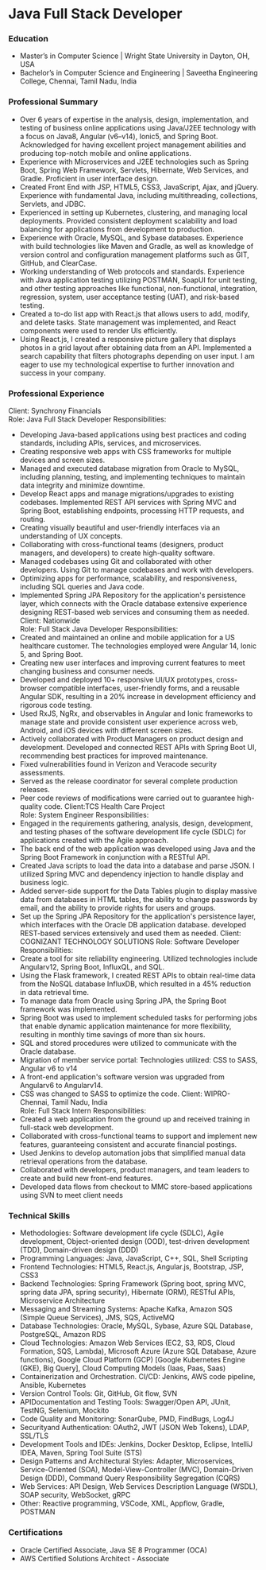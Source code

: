 # Java Full Stack Developer
### Education
- Master’s in Computer Science | Wright State University in Dayton, OH, USA
- Bachelor’s in Computer Science and Engineering | Saveetha Engineering College, Chennai, Tamil Nadu, India
### Professional Summary
- Over 6 years of expertise in the analysis, design, implementation, and testing of business online applications using Java/J2EE technology with a focus on Java8, Angular (v6–v14), Ionic5, and Spring Boot. Acknowledged for having excellent project management abilities and producing top-notch mobile and online applications.
- Experience with Microservices and J2EE technologies such as Spring Boot, Spring Web Framework, Servlets, Hibernate, Web Services, and Gradle. Proficient in user interface design.
- Created Front End with JSP, HTML5, CSS3, JavaScript, Ajax, and jQuery. Experience with fundamental Java, including multithreading, collections, Servlets, and JDBC. 
- Experienced in setting up Kubernetes, clustering, and managing local deployments. Provided consistent deployment scalability and load balancing for applications from development to production.  
- Experience with Oracle, MySQL, and Sybase databases. Experience with build technologies like Maven and Gradle, as well as knowledge of version control and configuration management platforms such as GIT, GitHub, and ClearCase.
- Working understanding of Web protocols and standards. Experience with Java application testing utilizing POSTMAN, SoapUI for unit testing, and other testing approaches like functional, non-functional, integration, regression, system, user acceptance testing (UAT), and risk-based testing.
- Created a to-do list app with React.js that allows users to add, modify, and delete tasks. State management was implemented, and React components were used to render UIs efficiently.
- Using React.js, I created a responsive picture gallery that displays photos in a grid layout after obtaining data from an API. Implemented a search capability that filters photographs depending on user input.
           I am eager to use my technological expertise to further innovation and success in your company.

### Professional Experience
Client: Synchrony Financials     	                                                                                 
Role: Java Full Stack Developer
Responsibilities:
- Developing Java-based applications using best practices and coding standards, including APIs, services, and microservices.
- Creating responsive web apps with CSS frameworks for multiple devices and screen sizes. 
-  Managed and executed database migration from Oracle to MySQL, including planning, testing, and implementing techniques to maintain data integrity and minimize downtime. 
- Develop React apps and manage migrations/upgrades to existing codebases.  Implemented REST API services with Spring MVC and Spring Boot, establishing endpoints, processing HTTP requests, and routing. 
- Creating visually beautiful and user-friendly interfaces via an understanding of UX concepts.
- Collaborating with cross-functional teams (designers, product managers, and developers) to create high-quality software. 
- Managed codebases using Git and collaborated with other developers. Using Git to manage codebases and work with developers.
- Optimizing apps for performance, scalability, and responsiveness, including SQL queries and Java code. 
- Implemented Spring JPA Repository for the application's persistence layer, which connects with the Oracle database extensive experience designing REST-based web services and consuming them as needed.
Client: Nationwide                                                                                                           
Role: Full Stack Java Developer
Responsibilities:
- Created and maintained an online and mobile application for a US healthcare customer. The technologies employed were Angular 14, Ionic 5, and Spring Boot. 
- Creating new user interfaces and improving current features to meet changing business and consumer needs. 
- Developed and deployed 10+ responsive UI/UX prototypes, cross-browser compatible interfaces, user-friendly forms, and a reusable Angular SDK, resulting in a 20% increase in development efficiency and rigorous code testing. 
- Used RxJS, NgRx, and observables in Angular and Ionic frameworks to manage state and provide consistent user experience across web, Android, and iOS devices with different screen sizes. 
- Actively collaborated with Product Managers on product design and development. Developed and connected REST APIs with Spring Boot UI, recommending best practices for improved maintenance.
- Fixed vulnerabilities found in Verizon and Veracode security assessments. 
- Served as the release coordinator for several complete production releases. 
- Peer code reviews of modifications were carried out to guarantee high-quality code. 
Client:TCS Health Care Project                                                                                               
Role: System Engineer
Responsibilities:
- Engaged in the requirements gathering, analysis, design, development, and testing phases of the software development life cycle (SDLC) for applications created with the Agile approach.
- The back end of the web application was developed using Java and the Spring Boot Framework in conjunction with a RESTful API. 
- Created Java scripts to load the data into a database and parse JSON. I utilized Spring MVC and dependency injection to handle display and business logic.
- Added server-side support for the Data Tables plugin to display massive data from databases in HTML tables, the ability to change passwords by email, and the ability to provide rights for users and groups.
- Set up the Spring JPA Repository for the application's persistence layer, which interfaces with the Oracle DB application database. developed REST-based services extensively and used them as needed.
Client: COGNIZANT TECHNOLOGY SOLUTIONS                                                                                       Role: Software Developer
Responsibilities:
- Create a tool for site reliability engineering. Utilized technologies include Angularv12, Spring Boot, InfluxQL, and SQL.
- Using the Flask framework, I created REST APIs to obtain real-time data from the NoSQL database InfluxDB, which resulted in a 45% reduction in data retrieval time. 
- To manage data from Oracle using Spring JPA, the Spring Boot framework was implemented. 
- Spring Boot was used to implement scheduled tasks for performing jobs that enable dynamic application maintenance for more flexibility, resulting in monthly time savings of more than six hours. 
- SQL and stored procedures were utilized to communicate with the Oracle database. 
- Migration of member service portal: Technologies utilized: CSS to SASS, Angular v6 to v14 
- A front-end application's software version was upgraded from Angularv6 to Angularv14. 
- CSS was changed to SASS to optimize the code. 
Client: WIPRO- Chennai, Tamil Nadu, India                                                                             
Role: Full Stack Intern
Responsibilities:
- Created a web application from the ground up and received training in full-stack web development.
- Collaborated with cross-functional teams to support and implement new features, guaranteeing consistent and accurate financial postings.
-  Used Jenkins to develop automation jobs that simplified manual data retrieval operations from the database.
-  Collaborated with developers, product managers, and team leaders to create and build new front-end features.
-  Developed data flows from checkout to MMC store-based applications using SVN to meet client needs

### Technical Skills
- Methodologies: Software development life cycle (SDLC), Agile development, Object-oriented design (OOD), test-driven development (TDD), Domain-driven design (DDD)
- Programming Languages: Java, JavaScript, C++, SQL, Shell Scripting
- Frontend Technologies: HTML5, React.js, Angular.js, Bootstrap, JSP, CSS3
- Backend Technologies: Spring Framework (Spring boot, spring MVC, spring data JPA, spring security), Hibernate (ORM), RESTful APIs, Microservice Architecture
- Messaging and Streaming Systems: Apache Kafka, Amazon SQS (Simple Queue Services), JMS, SQS, ActiveMQ
- Database Technologies: Oracle, MySQL, Sybase, Azure SQL Database, PostgreSQL, Amazon RDS
- Cloud Technologies: Amazon Web Services (EC2, S3, RDS, Cloud Formation, SQS, Lambda), Microsoft Azure (Azure SQL Database, Azure functions), Google Cloud Platform (GCP) [Google Kubernetes Engine (GKE), Big Query], Cloud Computing Models (Iaas, Paas, Saas)
- Containerization and Orchestration. CI/CD: Jenkins, AWS code pipeline, Ansible, Kubernetes
- Version Control Tools: Git, GitHub, Git flow, SVN
- APIDocumentation and Testing Tools: Swagger/Open API, JUnit, TestNG, Selenium, Mockito
- Code Quality and Monitoring: SonarQube, PMD, FindBugs, Log4J
- Securityand Authentication: OAuth2, JWT (JSON Web Tokens), LDAP, SSL/TLS
- Development Tools and IDEs: Jenkins, Docker Desktop, Eclipse, IntelliJ IDEA, Maven, Spring Tool Suite (STS)
- Design Patterns and Architectural Styles: Adapter, Microservices, Service-Oriented (SOA), Model-View-Controller (MVC), Domain-Driven Design (DDD), Command Query Responsibility Segregation (CQRS)
- Web Services: API Design, Web Services Description Language (WSDL), SOAP security, WebSocket, gRPC
- Other: Reactive programming, VSCode, XML, Appflow, Gradle, POSTMAN
### Certifications
- Oracle Certified Associate, Java SE 8 Programmer (OCA)
- AWS Certified Solutions Architect - Associate

